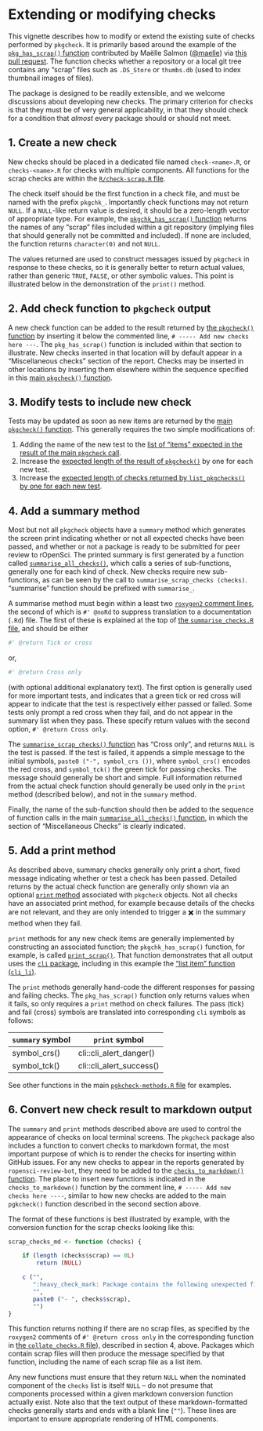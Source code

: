 # Extending or modifying checks

This vignette describes how to modify or extend the existing suite of
checks performed by `pkgcheck`. It is primarily based around the example
of the [`pkg_has_scrap()`
function](https://github.com/ropensci-review-tools/pkgcheck/blob/d02dcb630e5f38f599b6186580001510ffc5b314/R/misc-checks.R#L347-L368)
contributed by Maëlle Salmon ([@maelle](https://github.com/maelle)) via
[this pull
request](https://github.com/ropensci-review-tools/pkgcheck/pull/27). The
function checks whether a repository or a local git tree contains any
“scrap” files such as `.DS_Store` or `thumbs.db` (used to index
thumbnail images of files).

The package is designed to be readily extensible, and we welcome
discussions about developing new checks. The primary criterion for
checks is that they must be of very general applicability, in that they
should check for a condition that *almost* every package should or
should not meet.

## 1. Create a new check

New checks should be placed in a dedicated file named `check-<name>.R`,
or `checks-<name>.R` for checks with multiple components. All functions
for the scrap checks are within the [`R/check-scrap.R`
file](https://github.com/ropensci-review-tools/pkgcheck/blob/main/R/check-scrap.R).

The check itself should be the first function in a check file, and must
be named with the prefix `pkgchk_`. Importantly check functions may not
return `NULL`. If a `NULL`-like return value is desired, it should be a
zero-length vector of appropriate type. For example, the
[`pkgchk_has_scrap()`
function](https://github.com/ropensci-review-tools/pkgcheck/blob/main/R/check-scrap.R)
returns the names of any “scrap” files included within a git repository
(implying files that should generally not be committed and included). If
none are included, the function returns `character(0)` and not `NULL`.

The values returned are used to construct messages issued by `pkgcheck`
in response to these checks, so it is generally better to return actual
values, rather than generic `TRUE`, `FALSE`, or other symbolic values.
This point is illustrated below in the demonstration of the `print()`
method.

## 2. Add check function to `pkgcheck` output

A new check function can be added to the result returned by [the
`pkgcheck()`
function](https://github.com/ropensci-review-tools/pkgcheck/blob/main/R/pkgcheck-fn.R)
by inserting it below the commented line,
`# ----- Add new checks here ---`. The `pkg_has_scrap()` function is
included within that section to illustrate. New checks inserted in that
location will by default appear in a “Miscellaneous checks” section of
the report. Checks may be inserted in other locations by inserting them
elsewhere within the sequence specified in this [main `pkgcheck()`
function](https://github.com/ropensci-review-tools/pkgcheck/blob/main/R/pkgcheck-fn.R).

## 3. Modify tests to include new check

Tests may be updated as soon as new items are returned by the [main
`pkgcheck()`
function](https://github.com/ropensci-review-tools/pkgcheck/blob/main/R/pkgcheck-fn.R).
This generally requires the two simple modifications of:

1.  Adding the name of the new test to the [list of “items” expected in
    the result of the main `pkgcheck`
    call](https://github.com/ropensci-review-tools/pkgcheck/blob/852af21d856618161e86b4cf615cabf6199cec53/tests/testthat/test-pkgcheck.R#L29-L43).
2.  Increase the [expected length of the result of
    `pkgcheck()`](https://github.com/ropensci-review-tools/pkgcheck/blob/852af21d856618161e86b4cf615cabf6199cec53/tests/testthat/test-bg.R#L38)
    by one for each new test.
3.  Increase the [expected length of checks returned by
    `list_pkgchecks()` by one for each new
    test](https://github.com/ropensci-review-tools/pkgcheck/blob/852af21d856618161e86b4cf615cabf6199cec53/tests/testthat/test-list-checks.R#L9).

## 4. Add a summary method

Most but not all `pkgcheck` objects have a `summary` method which
generates the screen print indicating whether or not all expected checks
have been passed, and whether or not a package is ready to be submitted
for peer review to rOpenSci. The printed summary is first generated by a
function called
[`summarise_all_checks()`](https://github.com/ropensci-review-tools/pkgcheck/blob/main/R/summarise-checks.R),
which calls a series of sub-functions, generally one for each kind of
check. New checks require new sub-functions, as can be seen by the call
to `summarise_scrap_checks (checks)`. “summarise” function should be
prefixed with `summarise_`.

A summarise method must begin within a least two [`roxygen2` comment
lines](https://roxygen2.r-lib.org), the second of which is `#' @noRd` to
suppress translation to a documentation (`.Rd`) file. The first of these
is explained at the top of [the `summarise_checks.R`
file](https://github.com/ropensci-review-tools/pkgcheck/blob/main/R/summarise-checks.R),
and should be either

``` r
#' @return Tick or cross
```

or,

``` r
#' @return Cross only
```

(with optional additional explanatory text). The first option is
generally used for more important tests, and indicates that a green tick
or red cross will appear to indicate that the test is respectively
either passed or failed. Some tests only prompt a red cross when they
fail, and do not appear in the summary list when they pass. These
specify return values with the second option, `#' @return Cross only`.

The [`summarise_scrap_checks()`
function](https://github.com/ropensci-review-tools/pkgcheck/blob/main/R/check-scrap.R)
has “Cross only”, and returns `NULL` is the test is passed. If the test
is failed, it appends a simple message to the initial symbols,
`paste0 ("-", symbol_crs ())`, where `symbol_crs()` encodes the red
cross, and `symbol_tck()` the green tick for passing checks. The message
should generally be short and simple. Full information returned from the
actual check function should generally be used only in the `print`
method (described below), and not in the `summary` method.

Finally, the name of the sub-function should then be added to the
sequence of function calls in the main [`summarise_all_checks()`
function](https://github.com/ropensci-review-tools/pkgcheck/blob/main/R/summarise-checks.R),
in which the section of “Miscellaneous Checks” is clearly indicated.

## 5. Add a print method

As described above, summary checks generally only print a short, fixed
message indicating whether or test a check has been passed. Detailed
returns by the actual check function are generally only shown via an
optional [`print`
method](https://github.com/ropensci-review-tools/pkgcheck/blob/main/R/pkgcheck-methods.R)
associated with `pkgcheck` objects. Not all checks have an associated
print method, for example because details of the checks are not
relevant, and they are only intended to trigger a
:heavy_multiplication_x: in the summary method when they fail.

`print` methods for any new check items are generally implemented by
constructing an associated function; the `pkgchk_has_scrap()` function,
for example, is called
[`print_scrap()`](https://github.com/ropensci-review-tools/pkgcheck/blob/main/R/check-scrap.R).
That function demonstrates that all output uses the [`cli`
package](https://cli.r-lib.org), including in this example the [“list
item” function (`cli_li`)](https://cli.r-lib.org/reference/cli_li.html).

The `print` methods generally hand-code the different responses for
passing and failing checks. The `pkg_has_scrap()` function only returns
values when it fails, so only requires a `print` method on check
failures. The pass (tick) and fail (cross) symbols are translated into
corresponding `cli` symbols as follows:

| `summary` symbol | `print` symbol           |
|------------------|--------------------------|
| symbol_crs()     | cli::cli_alert_danger()  |
| symbol_tck()     | cli::cli_alert_success() |

See other functions in the main [`pgkcheck-methods.R`
file](https://github.com/ropensci-review-tools/pkgcheck/blob/main/R/pkgcheck-methods.R)
for examples.

## 6. Convert new check result to markdown output

The `summary` and `print` methods described above are used to control
the appearance of checks on local terminal screens. The `pkgcheck`
package also includes a function to convert checks to markdown format,
the most important purpose of which is to render the checks for
inserting within GitHub issues. For any new checks to appear in the
reports generated by `ropensci-review-bot`, they need to be added to the
[`checks_to_markdown()`
function](https://github.com/ropensci-review-tools/pkgcheck/blob/main/R/format-checks.R).
The place to insert new functions is indicated in the
`checks_to_markdown()` function by the comment line,
`# ----- Add new checks here ----`, similar to how new checks are added
to the main `pgkcheck()` function described in the second section above.

The format of these functions is best illustrated by example, with the
conversion function for the scrap checks looking like this:

``` r
scrap_checks_md <- function (checks) {

    if (length (checks$scrap) == 0L)
        return (NULL)

    c ("",
       ":heavy_check_mark: Package contains the following unexpected files:",
       "",
       paste0 ("- ", checks$scrap),
       "")
}
```

This function returns nothing if there are no scrap files, as specified
by the `roxygen2` comments of `#' @return cross only` in the
corresponding function in [the `collate_checks.R`
file](https://github.com/ropensci-review-tools/pkgcheck/blob/main/R/collate-checks.R)),
described in section 4, above. Packages which contain scrap files will
then produce the message specified by that function, including the name
of each scrap file as a list item.

Any new functions must ensure that they return `NULL` when the nominated
component of the `checks` list is itself `NULL` – do not presume that
components processed within a given markdown conversion function
actually exist. Note also that the text output of these
markdown-formatted checks generally starts and ends with a blank line
(`""`). These lines are important to ensure appropriate rendering of
HTML components.
